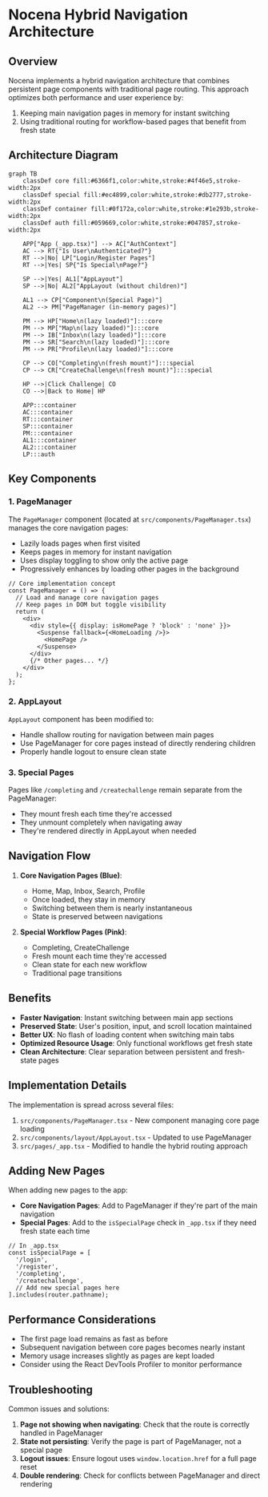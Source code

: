 # Nocena Hybrid Navigation Architecture

## Overview

Nocena implements a hybrid navigation architecture that combines persistent page components with traditional page routing. This approach optimizes both performance and user experience by:

1. Keeping main navigation pages in memory for instant switching
2. Using traditional routing for workflow-based pages that benefit from fresh state

## Architecture Diagram

```mermaid
graph TB
    classDef core fill:#6366f1,color:white,stroke:#4f46e5,stroke-width:2px
    classDef special fill:#ec4899,color:white,stroke:#db2777,stroke-width:2px
    classDef container fill:#0f172a,color:white,stroke:#1e293b,stroke-width:2px
    classDef auth fill:#059669,color:white,stroke:#047857,stroke-width:2px

    APP["App (_app.tsx)"] --> AC["AuthContext"]
    AC --> RT{"Is User\nAuthenticated?"}
    RT -->|No| LP["Login/Register Pages"]
    RT -->|Yes| SP{"Is Special\nPage?"}

    SP -->|Yes| AL1["AppLayout"]
    SP -->|No| AL2["AppLayout (without children)"]

    AL1 --> CP["Component\n(Special Page)"]
    AL2 --> PM["PageManager (in-memory pages)"]

    PM --> HP["Home\n(lazy loaded)"]:::core
    PM --> MP["Map\n(lazy loaded)"]:::core
    PM --> IB["Inbox\n(lazy loaded)"]:::core
    PM --> SR["Search\n(lazy loaded)"]:::core
    PM --> PR["Profile\n(lazy loaded)"]:::core

    CP --> CO["Completing\n(fresh mount)"]:::special
    CP --> CR["CreateChallenge\n(fresh mount)"]:::special

    HP -->|Click Challenge| CO
    CO -->|Back to Home| HP

    APP:::container
    AC:::container
    RT:::container
    SP:::container
    PM:::container
    AL1:::container
    AL2:::container
    LP:::auth
```

## Key Components

### 1. PageManager

The `PageManager` component (located at `src/components/PageManager.tsx`) manages the core navigation pages:

- Lazily loads pages when first visited
- Keeps pages in memory for instant navigation
- Uses display toggling to show only the active page
- Progressively enhances by loading other pages in the background

```tsx
// Core implementation concept
const PageManager = () => {
  // Load and manage core navigation pages
  // Keep pages in DOM but toggle visibility
  return (
    <div>
      <div style={{ display: isHomePage ? 'block' : 'none' }}>
        <Suspense fallback={<HomeLoading />}>
          <HomePage />
        </Suspense>
      </div>
      {/* Other pages... */}
    </div>
  );
};
```

### 2. AppLayout

`AppLayout` component has been modified to:

- Handle shallow routing for navigation between main pages
- Use PageManager for core pages instead of directly rendering children
- Properly handle logout to ensure clean state

### 3. Special Pages

Pages like `/completing` and `/createchallenge` remain separate from the PageManager:

- They mount fresh each time they're accessed
- They unmount completely when navigating away
- They're rendered directly in AppLayout when needed

## Navigation Flow

1. **Core Navigation Pages (Blue)**:

   - Home, Map, Inbox, Search, Profile
   - Once loaded, they stay in memory
   - Switching between them is nearly instantaneous
   - State is preserved between navigations

2. **Special Workflow Pages (Pink)**:
   - Completing, CreateChallenge
   - Fresh mount each time they're accessed
   - Clean state for each new workflow
   - Traditional page transitions

## Benefits

- **Faster Navigation**: Instant switching between main app sections
- **Preserved State**: User's position, input, and scroll location maintained
- **Better UX**: No flash of loading content when switching main tabs
- **Optimized Resource Usage**: Only functional workflows get fresh state
- **Clean Architecture**: Clear separation between persistent and fresh-state pages

## Implementation Details

The implementation is spread across several files:

1. `src/components/PageManager.tsx` - New component managing core page loading
2. `src/components/layout/AppLayout.tsx` - Updated to use PageManager
3. `src/pages/_app.tsx` - Modified to handle the hybrid routing approach

## Adding New Pages

When adding new pages to the app:

- **Core Navigation Pages**: Add to PageManager if they're part of the main navigation
- **Special Pages**: Add to the `isSpecialPage` check in `_app.tsx` if they need fresh state each time

```tsx
// In _app.tsx
const isSpecialPage = [
  '/login',
  '/register',
  '/completing',
  '/createchallenge',
  // Add new special pages here
].includes(router.pathname);
```

## Performance Considerations

- The first page load remains as fast as before
- Subsequent navigation between core pages becomes nearly instant
- Memory usage increases slightly as pages are kept loaded
- Consider using the React DevTools Profiler to monitor performance

## Troubleshooting

Common issues and solutions:

1. **Page not showing when navigating**: Check that the route is correctly handled in PageManager
2. **State not persisting**: Verify the page is part of PageManager, not a special page
3. **Logout issues**: Ensure logout uses `window.location.href` for a full page reset
4. **Double rendering**: Check for conflicts between PageManager and direct rendering
